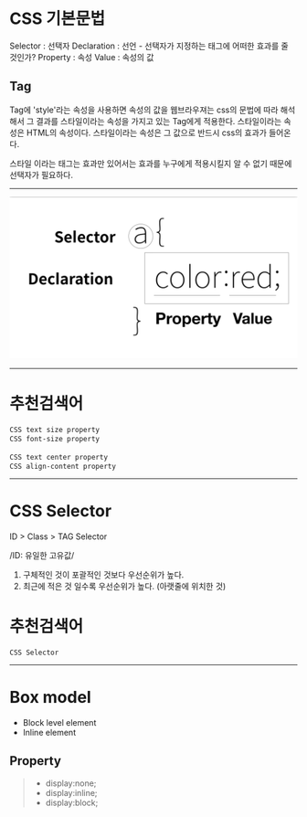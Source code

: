 # CSS 기본문법


Selector : 선택자 
Declaration : 선언 - 선택자가 지정하는 태그에 어떠한 효과를 줄 것인가?
Property : 속성
Value : 속성의 값

Tag
-

Tag에 'style'라는 속성을 사용하면 속성의 값을 웹브라우져는 css의 문법에 따라 해석해서 그 결과를 스타일이라는 속성을 가지고 있는 Tag에게 적용한다.
스타일이라는 속성은 HTML의 속성이다.
스타일이라는 속성은 그 값으로 반드시 css의 효과가 들어온다. 

스타일 이라는 태그는 효과만 있어서는 효과를 누구에게 적용시킬지 알 수 없기 때문에 선택자가 필요하다.

---

![css](./CSS.png)

---
# 추천검색어
	CSS text size property
    CSS font-size property
    
    CSS text center property
    CSS align-content property 
---
# CSS Selector

ID > Class > TAG Selector

/ID: 유일한 고유값/ 

1. 구체적인 것이 포괄적인 것보다 우선순위가 높다.
2. 최근에 적은 것 일수록 우선순위가 높다. (아랫줄에 위치한 것)

# 추천검색어
	CSS Selector
    
---

# Box model
- Block level element
- Inline element

Property
-
>- display:none;
>- display:inline;
>- display:block;
